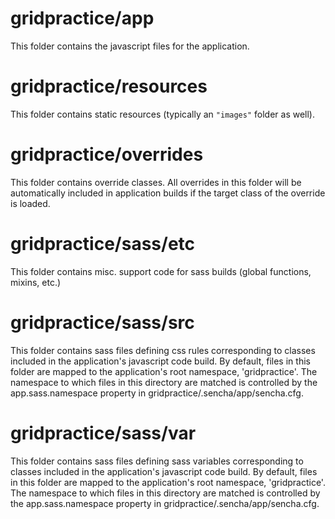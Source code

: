 # gridpractice/app

This folder contains the javascript files for the application.

# gridpractice/resources

This folder contains static resources (typically an `"images"` folder as well).

# gridpractice/overrides

This folder contains override classes. All overrides in this folder will be 
automatically included in application builds if the target class of the override
is loaded.

# gridpractice/sass/etc

This folder contains misc. support code for sass builds (global functions, 
mixins, etc.)

# gridpractice/sass/src

This folder contains sass files defining css rules corresponding to classes
included in the application's javascript code build.  By default, files in this 
folder are mapped to the application's root namespace, 'gridpractice'. The
namespace to which files in this directory are matched is controlled by the
app.sass.namespace property in gridpractice/.sencha/app/sencha.cfg. 

# gridpractice/sass/var

This folder contains sass files defining sass variables corresponding to classes
included in the application's javascript code build.  By default, files in this 
folder are mapped to the application's root namespace, 'gridpractice'. The
namespace to which files in this directory are matched is controlled by the
app.sass.namespace property in gridpractice/.sencha/app/sencha.cfg. 
